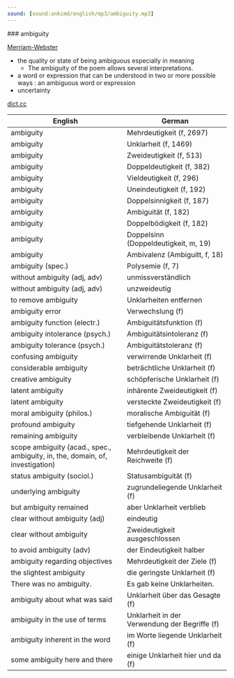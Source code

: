 ```yaml
---
sound: [sound:ankimd/english/mp3/ambiguity.mp3]
---
```


\### ambiguity

[Merriam-Webster](https://www.merriam-webster.com/dictionary/ambiguity)

- the quality or state of being ambiguous especially in meaning
    - The ambiguity of the poem allows several interpretations.
- a word or expression that can be understood in two or more possible ways : an ambiguous word or expression
- uncertainty

[dict.cc](https://www.dict.cc/ambiguity)

| English        | German       |
| -------------- | ------------ |
| ambiguity | Mehrdeutigkeit (f, 2697) |
| ambiguity | Unklarheit (f, 1469) |
| ambiguity | Zweideutigkeit (f, 513) |
| ambiguity | Doppeldeutigkeit (f, 382) |
| ambiguity | Vieldeutigkeit (f, 296) |
| ambiguity | Uneindeutigkeit (f, 192) |
| ambiguity | Doppelsinnigkeit (f, 187) |
| ambiguity | Ambiguität (f, 182) |
| ambiguity | Doppelbödigkeit (f, 182) |
| ambiguity | Doppelsinn (Doppeldeutigkeit, m, 19) |
| ambiguity | Ambivalenz (Ambiguitt, f, 18) |
| ambiguity (spec.) | Polysemie (f, 7) |
| without ambiguity (adj, adv) | unmissverständlich |
| without ambiguity (adj, adv) | unzweideutig |
| to remove ambiguity | Unklarheiten entfernen |
| ambiguity error | Verwechslung (f) |
| ambiguity function (electr.) | Ambiguitätsfunktion (f) |
| ambiguity intolerance (psych.) | Ambiguitätsintoleranz (f) |
| ambiguity tolerance (psych.) | Ambiguitätstoleranz (f) |
| confusing ambiguity | verwirrende Unklarheit (f) |
| considerable ambiguity | beträchtliche Unklarheit (f) |
| creative ambiguity | schöpferische Unklarheit (f) |
| latent ambiguity | inhärente Zweideutigkeit (f) |
| latent ambiguity | versteckte Zweideutigkeit (f) |
| moral ambiguity (philos.) | moralische Ambiguität (f) |
| profound ambiguity | tiefgehende Unklarheit (f) |
| remaining ambiguity | verbleibende Unklarheit (f) |
| scope ambiguity (acad., spec., ambiguity, in, the, domain, of, investigation) | Mehrdeutigkeit der Reichweite (f) |
| status ambiguity (sociol.) | Statusambiguität (f) |
| underlying ambiguity | zugrundeliegende Unklarheit (f) |
| but ambiguity remained | aber Unklarheit verblieb |
| clear without ambiguity (adj) | eindeutig |
| clear without ambiguity | Zweideutigkeit ausgeschlossen |
| to avoid ambiguity (adv) | der Eindeutigkeit halber |
| ambiguity regarding objectives | Mehrdeutigkeit der Ziele (f) |
| the slightest ambiguity | die geringste Unklarheit (f) |
| There was no ambiguity. | Es gab keine Unklarheiten. |
| ambiguity about what was said | Unklarheit über das Gesagte (f) |
| ambiguity in the use of terms | Unklarheit in der Verwendung der Begriffe (f) |
| ambiguity inherent in the word | im Worte liegende Unklarheit (f) |
| some ambiguity here and there | einige Unklarheit hier und da (f) |

